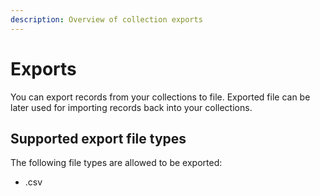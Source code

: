 ```yaml
---
description: Overview of collection exports
---
```


# Exports

You can export records from your collections to file. Exported file can be later used for importing records back into your collections.

## Supported export file types

The following file types are allowed to be exported:

* .csv

